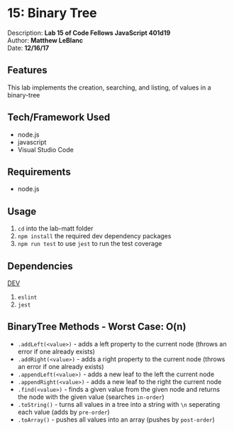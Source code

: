 # 15: Binary Tree
Description: **Lab 15 of Code Fellows JavaScript 401d19** </br>
Author: **Matthew LeBlanc** </br>
Date: **12/16/17**

## Features
This lab implements the creation, searching, and listing, of values in a binary-tree

## Tech/Framework Used
- node.js
- javascript
- Visual Studio Code

## Requirements
- node.js

## Usage
1. `cd` into the lab-matt folder
2. `npm install` the required dev dependency packages
3. `npm run test` to use `jest` to run the test coverage

## Dependencies
<u>DEV</u>
1. `eslint`
2. `jest`

## BinaryTree Methods - Worst Case: O(n)
- `.addLeft(<value>)` - adds a left property to the current node (throws an error if one already exists)
- `.addRight(<value>)` - adds a right property to the current node (throws an error if one already exists)
- `.appendLeft(<value>)` - adds a new leaf to the left the current node 
- `.appendRight(<value>)` - adds a new leaf to the right the current node 
- `.find(<value>)` - finds a given value from the given node and returns the node with the given value (searches `in-order`)
- `.toString()` - turns all values in a tree into a string with `\n` seperating each value (adds by `pre-order`)
- `.toArray()` - pushes all values into an array (pushes by `post-order`)
